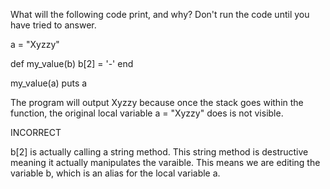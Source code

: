 What will the following code print, and why? Don't run the code until you have tried to answer.

a = "Xyzzy"

def my_value(b)
  b[2] = '-'
end

my_value(a)
puts a

The program will output Xyzzy because once the stack goes within the function, the original local variable a = "Xyzzy" does is not visible.

INCORRECT

b[2] is actually calling a string method. This string method is destructive meaning it actually manipulates the varaible. This means we are editing the variable b, which is an alias for the local variable a.